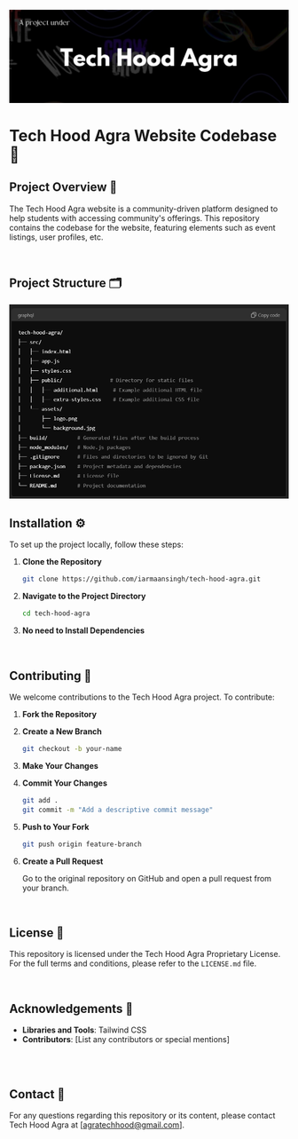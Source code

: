 ![Tech Hood Agra Banner](assets/images/banner.png)

# Tech Hood Agra Website Codebase 🚀

## Project Overview 🌟

The Tech Hood Agra website is a community-driven platform designed to help students with accessing community's offerings. This repository contains the codebase for the website, featuring elements such as event listings, user profiles, etc.

<br>

## Project Structure 🗂️

<img src="assets/images/project-struct.png" width="550" height="350" />

<br>

## Installation ⚙️

To set up the project locally, follow these steps:

1. **Clone the Repository**

    ```bash
    git clone https://github.com/iarmaansingh/tech-hood-agra.git
    ```

2. **Navigate to the Project Directory**

    ```bash
    cd tech-hood-agra
    ```

3. **No need to Install Dependencies**

<br>

## Contributing 🤝

We welcome contributions to the Tech Hood Agra project. To contribute:

1. **Fork the Repository**

2. **Create a New Branch**

    ```bash
    git checkout -b your-name
    ```

3. **Make Your Changes**

4. **Commit Your Changes**

    ```bash
    git add .
    git commit -m "Add a descriptive commit message"
    ```

5. **Push to Your Fork**

    ```bash
    git push origin feature-branch
    ```

6. **Create a Pull Request**

    Go to the original repository on GitHub and open a pull request from your branch.

<br>

## License 📜

This repository is licensed under the Tech Hood Agra Proprietary License. For the full terms and conditions, please refer to the `LICENSE.md` file.

<br>

## Acknowledgements 🙏

- **Libraries and Tools**: Tailwind CSS
- **Contributors**: [List any contributors or special mentions]

<br>

<br>

## Contact 📧

For any questions regarding this repository or its content, please contact Tech Hood Agra at [agratechhood@gmail.com].

<br>
